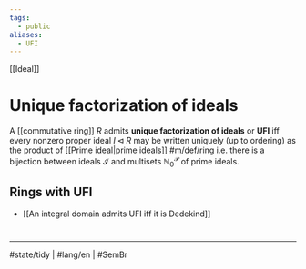 ```yaml
---
tags:
  - public
aliases:
  - UFI
---
```

[[Ideal]]
# Unique factorization of ideals

A [[commutative ring]] $R$ admits **unique factorization of ideals** or **UFI** iff every nonzero proper ideal $I \triangleleft R$ may be written uniquely (up to ordering) as the product of [[Prime ideal|prime ideals]] #m/def/ring 
i.e. there is a bijection between ideals $\mathcal{I}$ and multisets $\mathbb{N}_{0}^\mathcal{P}$ of prime ideals.

## Rings with UFI

- [[An integral domain admits UFI iff it is Dedekind]]

#
---
#state/tidy | #lang/en | #SemBr

